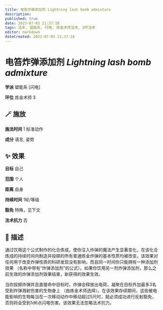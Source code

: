 ```yaml
---
title: 电笞炸弹添加剂 Lightning lash bomb admixture
description: 
published: true
date: 2023-07-03 21:37:18
tags: 法术, 塑能系, 闪电, 炼金术师法术, 3环法术
editor: markdown
dateCreated: 2023-07-03 21:37:18
---
```


# **电笞炸弹添加剂** *Lightning lash bomb admixture*

**学派** 塑能系 \[闪电\] 

**环位** 炼金术师 3

## 🪄 施放

**施法时间** 1 标准动作

**成分** 语言, 姿势

## ✨ 效果 

**目标** 自己 

**范围** 个人

**距离** 自身  

**持续时间** 1轮/等级 

**豁免** 特殊，见下文

**法术抗力** 否

## 📖 描述

通过饮用这个公式制作的化合炼成，使你注入炸弹的魔法产生显著变化，在该化合炼成的持续时间内制造并投掷的所有普通炼金炸弹的基本性质均被改变。该效果对任何用于改变炸弹性质的科研发现没有影响，而且同一时间你只能拥有一种添加剂效果 （名称中带有“炸弹添加剂”的公式）。如果你饮用另一剂炸弹添加剂，那么之前生效的炸弹添加剂效果结束，新获得的效果生效。

当你投掷炸弹并且直接命中目标时，炸弹会释放出电荷，凝聚在目标外加最多3名受到炸弹溅射伤害的生物身上 （由炼金术师选择）。在该效果存续期间，这些被电能影响的生物每当在一次移动动作中移动超过5尺时，就必须成功进行反射豁免，否则将会受到1d6点闪电伤害。该效果无法忽略法术抗力。
    